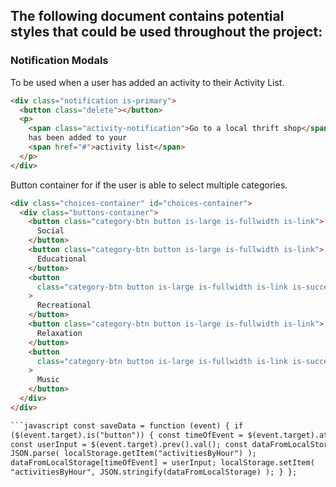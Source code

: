 ## The following document contains potential styles that could be used throughout the project:

### Notification Modals

To be used when a user has added an activity to their Activity List.

```html
<div class="notification is-primary">
  <button class="delete"></button>
  <p>
    <span class="activity-notification">Go to a local thrift shop</span>
    has been added to your
    <span href="#">activity list</span>
  </p>
</div>
```

Button container for if the user is able to select multiple categories.

````html
<div class="choices-container" id="choices-container">
  <div class="buttons-container">
    <button class="category-btn button is-large is-fullwidth is-link">
      Social
    </button>
    <button class="category-btn button is-large is-fullwidth is-link">
      Educational
    </button>
    <button
      class="category-btn button is-large is-fullwidth is-link is-success"
    >
      Recreational
    </button>
    <button class="category-btn button is-large is-fullwidth is-link">
      Relaxation
    </button>
    <button
      class="category-btn button is-large is-fullwidth is-link is-success"
    >
      Music
    </button>
  </div>
</div>

```javascript const saveData = function (event) { if
($(event.target).is("button")) { const timeOfEvent = $(event.target).attr("id");
const userInput = $(event.target).prev().val(); const dataFromLocalStorage =
JSON.parse( localStorage.getItem("activitiesByHour") );
dataFromLocalStorage[timeOfEvent] = userInput; localStorage.setItem(
"activitiesByHour", JSON.stringify(dataFromLocalStorage) ); } };
````
